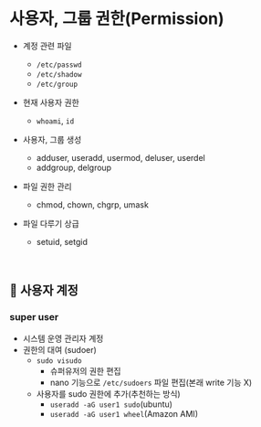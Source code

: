 # 사용자, 그룹 권한(Permission)

- 계정 관련 파일
  - `/etc/passwd`
  - `/etc/shadow`
  - `/etc/group`

- 현재 사용자 권한
  - `whoami`, `id`

- 사용자, 그룹 생성
  - adduser, useradd, usermod, deluser, userdel
  - addgroup, delgroup
- 파일 권한 관리
  - chmod, chown, chgrp, umask
- 파일 다루기 상급
  - setuid, setgid

<br>

## :pushpin: 사용자 계정

### super user
- 시스템 운영 관리자 계정
- 권한의 대여 (sudoer)
  - `sudo visudo`
    - 슈퍼유저의 권한 편집
    - nano 기능으로 `/etc/sudoers` 파일 편집(본래 write 기능 X)
  - 사용자를 sudo 권한에 추가(추천하는 방식)
    - `useradd -aG user1 sudo`(ubuntu)
    - `useradd -aG user1 wheel`(Amazon AMI)